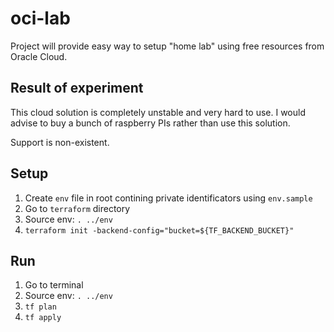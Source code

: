 # oci-lab

Project will provide easy way to setup "home lab" using free resources from Oracle Cloud.

## Result of experiment

This cloud solution is completely unstable and very hard to use. I would advise to buy a bunch of raspberry PIs rather than use this solution. 

Support is non-existent.   

## Setup 

1. Create `env` file in root contining private identificators using `env.sample`
1. Go to `terraform` directory
1. Source env: `. ../env`
1. `terraform init -backend-config="bucket=${TF_BACKEND_BUCKET}"`

## Run

1. Go to terminal
1. Source env: `. ../env`
1. `tf plan`
1. `tf apply`

